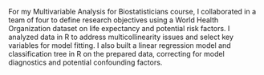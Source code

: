For my Multivariable Analysis for Biostatisticians course, I collaborated in a team of four to define research objectives using a World Health Organization dataset on life expectancy and potential risk factors. I analyzed data in R to address multicollinearity issues and select key variables for model fitting. I also built a linear regression model and classification tree in R on the prepared data, correcting for model diagnostics and potential confounding factors. 
